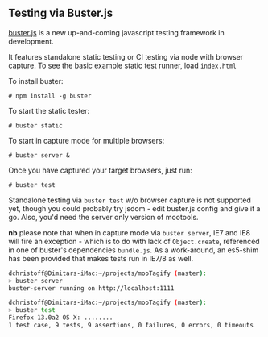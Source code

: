 Testing via Buster.js
---------------------

[buster.js](http://busterjs.org) is a new up-and-coming javascript testing framework in development.

It features standalone static testing or CI testing via node with browser capture.
To see the basic example static test runner, load  `index.html`

To install buster:

    # npm install -g buster

To start the static tester:

    # buster static

To start in capture mode for multiple browsers:

    # buster server &

Once you have captured your target browsers, just run:

    # buster test

Standalone testing via `buster test` w/o browser capture is not supported yet, though you could probably try jsdom - edit buster.js config and give it a go. Also, you'd need the server only version of mootools.

**nb** please note that when in capture mode via `buster server`, IE7 and IE8 will fire an exception - which is to do with lack of `Object.create`, referenced in one of buster's dependencies `bundle.js`. As a work-around, an es5-shim has been provided that makes tests run in IE7/8 as well.

```sh
dchristoff@Dimitars-iMac:~/projects/mooTagify (master):
> buster server
buster-server running on http://localhost:1111

dchristoff@Dimitars-iMac:~/projects/mooTagify (master):
> buster test
Firefox 13.0a2 OS X: ........
1 test case, 9 tests, 9 assertions, 0 failures, 0 errors, 0 timeouts
```
